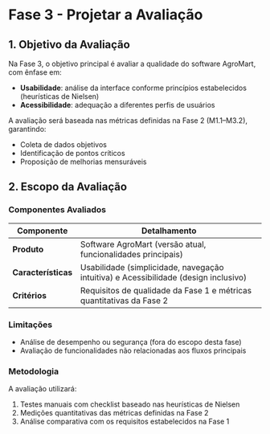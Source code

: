 # Fase 3 - Projetar a Avaliação

## 1. Objetivo da Avaliação

Na Fase 3, o objetivo principal é avaliar a qualidade do software AgroMart, com ênfase em:

- **Usabilidade**: análise da interface conforme princípios estabelecidos (heurísticas de Nielsen)
- **Acessibilidade**: adequação a diferentes perfis de usuários

A avaliação será baseada nas métricas definidas na Fase 2 (M1.1–M3.2), garantindo:

- Coleta de dados objetivos  
- Identificação de pontos críticos  
- Proposição de melhorias mensuráveis  

## 2. Escopo da Avaliação

### Componentes Avaliados

| Componente          | Detalhamento                                                                 |
|---------------------|-----------------------------------------------------------------------------|
| **Produto**         | Software AgroMart (versão atual, funcionalidades principais)               |
| **Características** | Usabilidade (simplicidade, navegação intuitiva) e Acessibilidade (design inclusivo) |
| **Critérios**       | Requisitos de qualidade da Fase 1 e métricas quantitativas da Fase 2       |

### Limitações

- Análise de desempenho ou segurança (fora do escopo desta fase)
- Avaliação de funcionalidades não relacionadas aos fluxos principais

### Metodologia

A avaliação utilizará:

1. Testes manuais com checklist baseado nas heurísticas de Nielsen
2. Medições quantitativas das métricas definidas na Fase 2
3. Análise comparativa com os requisitos estabelecidos na Fase 1
